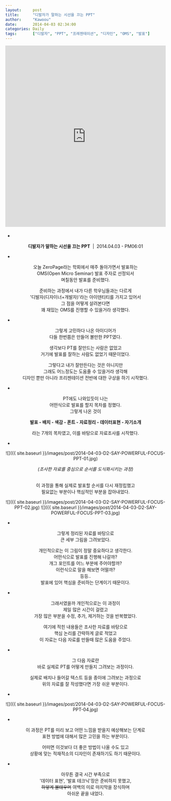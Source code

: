 ```yaml
---
layout:     post
title:      "디발자가 말하는 시선을 끄는 PPT"
author:     "Kawoou"
date:       2014-04-03 02:34:00
categories: Daily
tags:       ["디발자", "PPT", "프레젠테이션", "디자인", "OMS", "발표"]
---
```


<center>

<iframe src="http://www.slideshare.net/slideshow/embed_code/33026595?rel=0" width="700" height="568" frameborder="0" marginwidth="0" marginheight="0" scrolling="no" style="margin-bottom:5px; max-width: 100%;" allowfullscreen=""></iframe>

-

**디발자가 말하는 시선을 끄는 PPT**&nbsp;&nbsp;|&nbsp;&nbsp;2014.04.03 - PM06:01

-

오늘 ZeroPage라는 학회에서 매주 돌아가면서 발표하는<br />
OMS(Open Micro Seminar) 발표 주자로 선정되서<br />
며칠동안 발표를 준비했다.<br />

준비하는 과정에서 내가 다른 학우님들과는 다르게<br />
'디발자(디자이너+개발자)'라는 아이덴티티를 가지고 있어서<br />
그 점을 어떻게 살려본다면<br />
꽤 재밌는 OMS를 진행할 수 있을거라 생각했다.<br />

-

그렇게 고민하다 나온 아이디어가<br />
다들 한번쯤은 만들어 볼만한 PPT였다.<br />

생각보다 PT를 잘만드는 사람은 없었고<br />
거기에 발표를 잘하는 사람도 없었기 때문이었다.<br />

그렇다고 내가 잘만든다는 것은 아니지만<br />
그래도 어느정도는 도움줄 수 있을거라 생각해<br />
디자인 뿐만 아니라 프리젠테이션 전반에 대한 구상을 하기 시작했다.<br />

-

PT에도 나와있듯이 나는<br />
어떤식으로 발표를 할지 목차를 정했다.<br />
그렇게 나온 것이<br />

**발표 - 배치 - 색감 - 폰트 - 자료정리 - 데이터표현 - 자기소개**<br />

라는 7개의 목차였고, 이를 바탕으로 자료조사를 시작했다.<br />

-

![]({{ site.baseurl }}/images/post/2014-04-03-D2-SAY-POWERFUL-FOCUS-PPT-01.jpg)

*(조사한 자료를 중심으로 순서를 도식화시키는 과정)*<br />
<br />

이 과정을 통해 실제로 발표할 순서를 다시 재정립했고<br />
필요없는 부분이나 핵심적인 부분을 잡아내었다.<br />

<span class="imgtwo">
![]({{ site.baseurl }}/images/post/2014-04-03-D2-SAY-POWERFUL-FOCUS-PPT-02.jpg)
![]({{ site.baseurl }}/images/post/2014-04-03-D2-SAY-POWERFUL-FOCUS-PPT-03.jpg)
</span>

-

그렇게 정리된 자료를 바탕으로<br />
큰 세부 그림을 그려보았다.<br />

개인적으로는 이 그림이 정말 중요하다고 생각한다.<br />
어떤식으로 발표를 진행해 나갈까?<br />
개그 포인트를 어느 부분에 주어야할까?<br />
이런식으로 말을 해보면 어떨까?<br />
등등..<br />
발표에 있어 핵심을 준비하는 단계이기 때문이다.<br />

-

그래서였을까 개인적으로는 이 과정이<br />
제일 많은 시간이 걸렸고<br />
가장 많은 부분을 수정, 추가, 제거하는 것을 반복했었다.<br />

여기에 적힌 내용들은 조사한 자료를 바탕으로<br />
핵심 논리를 간략하게 글로 적었고<br />
이 자료는 다음 자료를 만들때 많은 도움을 주었다.<br />

-

그 다음 자료란<br />
바로 실제로 PT를 어떻게 만들지 그려보는 과정이다.<br />

실제로 배치나 들어갈 텍스트 등을 종이에 그려보는 과정으로<br />
위의 자료를 잘 작성했다면 가장 쉬운 부분이다.<br />

-

![]({{ site.baseurl }}/images/post/2014-04-03-D2-SAY-POWERFUL-FOCUS-PPT-04.jpg)

-

이 과정은 PT를 미리 보고 어떤 느낌을 받을지 예상해보는 단계로<br />
표현 방법에 대해서 많은 고민을 하는 부분이다.<br />

어떠면 이것보다 더 좋은 방법이 나올 수도 있고<br />
상황에 맞는 적재적소의 디자인이 존재하기도 하기 때문이다.<br />

-

아무튼 결국 시간 부족으로<br />
'데이터 표현', '발표 테크닉'장은 준비하지 못했고,<br />
~~하얗게 불태우며~~ 여백의 미로 마지막을 장식하며<br />
아쉬운 끝을 내었다.<br />
<br />

</center>